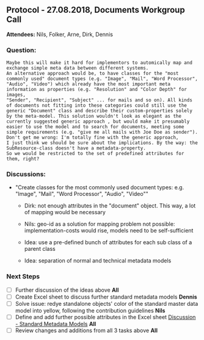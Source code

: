 ## Protocol - 27.08.2018, Documents Workgroup Call

**Attendees:** Nils, Folker, Arne, Dirk, Dennis

### Question:

``` 
Maybe this will make it hard for implementors to automically map and exchange simple meta data between different systems. 
An alternative approach would be, to have classes for the "most commonly used" document types (e.g. "Image", "Mail", "Word Processor", 
"Audio", "Video") which already have the most important meta information as properties (e.g. "Resolution" and "Color Depth" for images, 
"Sender", "Recipient", "Subject" ... for mails and so on). All kinds of documents not fitting into these categories could still use the 
generic "Document" class and describe their custom-properties solely by the meta-model. This solution wouldn't look as elegant as the 
currently suggested generic approach , but would make it presumably easier to use the model and to search for documents, meeting some
simple requirements (e.g. "give me all mails with Joe Doe as sender"). Don't get me wrong: I'm totally fine with the generic approach, 
I just think we should be sure about the implications. By the way: the SubResource-class doesn't have a metadata-property. 
So we would be restricted to the set of predefined attributes for them, right?
```

### Discussions: 
- "Create classes for the most commonly used document types: e.g. "Image", "Mail", "Word Processor", "Audio", "Video""
  - Dirk: not enough attributes in the "document" object. This way, a lot of mapping would be necessary
  - Nils: geo-id as a solution for mapping problem not possible: implementation-costs would rise, models need to be self-sufficient
 
  - Idea: use a pre-defined bunch of attributes for each sub class of a parent class
  - Idea: separation of normal and technical metadata models

### Next Steps
- [ ] Further discussion of the ideas above **All** 
- [ ] Create Excel sheet to discuss further standard metadata models **Dennis** 
- [ ] Solve issue: redye standalone objects' color of the standard master data model into yellow, following the contribution guidelines **Nils**
- [ ] Define and add further possible attributes in the Excel sheet [Discussion - Standard Metadata Models](https://docs.google.com/spreadsheets/d/1cm6fJFQqVmNusaQIIFaUK7CnMInM1LSz3m1tAz0FV4g/edit?usp=sharing) **All**
- [ ] Review changes and additions from all 3 tasks above **All**
